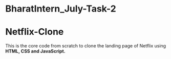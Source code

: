 # BharatIntern_July-Task-2
# Netflix-Clone
This is the core code from scratch to clone the landing page of Netflix using **HTML, CSS and JavaScript.**